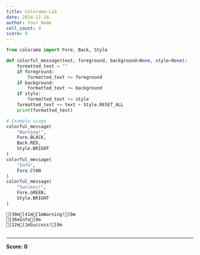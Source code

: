 ```yaml
---
title: Colorama-Lib
date: 2024-11-28
author: Your Name
cell_count: 4
score: 0
---
```


```python
from colorama import Fore, Back, Style
```


```python
def colorful_message(text, foreground, background=None, style=None):
    formatted_text = ""
    if foreground:
        formatted_text += foreground
    if background:
        formatted_text += background
    if style:
        formatted_text += style
    formatted_text += text + Style.RESET_ALL
    print(formatted_text)
```


```python
# Example usage
colorful_message(
    "Warning!",
    Fore.BLACK,
    Back.RED,
    Style.BRIGHT
)
colorful_message(
    "Info",
    Fore.CYAN
)
colorful_message(
    "Success!",
    Fore.GREEN,
    Style.BRIGHT
)
```

    [30m[41m[1mWarning![0m
    [36mInfo[0m
    [32m[1mSuccess![0m



```python

```


---
**Score: 0**
